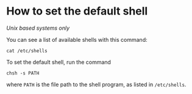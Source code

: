 # How to set the default shell

*Unix based systems only*

You can see a list of available shells with this command:
```
cat /etc/shells
```

To set the default shell, run the command
```
chsh -s PATH
```
where `PATH` is the file path to the shell program, as listed in `/etc/shells`.
